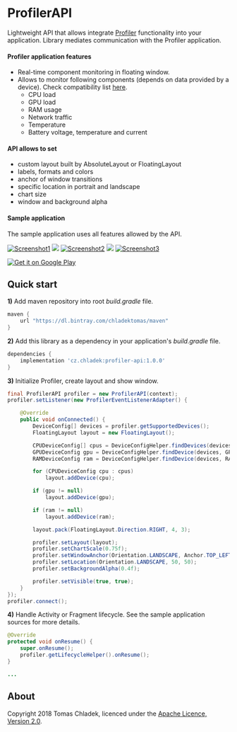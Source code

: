 # ProfilerAPI

Lightweight API that allows integrate [Profiler](https://play.google.com/store/apps/details?id=cz.chladek.profiler) functionality into your application. Library mediates communication with the Profiler application.

#### Profiler application features
* Real-time component monitoring in floating window.
* Allows to monitor following components (depends on data provided by a device). Check compatibility list [here](https://profiler.chladektomas.eu/app/devices).
    * CPU load
    * GPU load
    * RAM usage
    * Network traffic
    * Temperature
    * Battery voltage, temperature and current

#### API allows to set
* custom layout built by AbsoluteLayout or FloatingLayout
* labels, formats and colors
* anchor of window transitions
* specific location in portrait and landscape
* chart size
* window and background alpha

#### Sample application

The sample application uses all features allowed by the API.

[![Screenshot1](http://postimg.cz/images/xWMNt.png)](http://postimg.cz/images/xWj64.png) ![](http://postimg.cz/images/xWv2B.png) [![Screenshot2](http://postimg.cz/images/xWSPY.png)](http://postimg.cz/images/xWqdJ.png) ![](http://postimg.cz/images/xWv2B.png) [![Screenshot3](http://postimg.cz/images/xWiQa.png)](http://postimg.cz/images/xWaKi.png)

[![Get it on Google Play](http://www.postimg.cz/images/xW3yA.png)](https://play.google.com/store/apps/details?id=cz.chladek.profiler.api.example)

## Quick start

**1)** Add maven repository into root *build.gradle* file.

```gradle
maven {
    url "https://dl.bintray.com/chladektomas/maven"
}
```

**2)** Add this library as a dependency in your application's *build.gradle* file.

```gradle
dependencies {
    implementation 'cz.chladek:profiler-api:1.0.0'
}
```

**3)** Initialize Profiler, create layout and show window.

```java
final ProfilerAPI profiler = new ProfilerAPI(context);
profiler.setListener(new ProfilerEventListenerAdapter() {

    @Override
    public void onConnected() {
        DeviceConfig[] devices = profiler.getSupportedDevices();
        FloatingLayout layout = new FloatingLayout();

        CPUDeviceConfig[] cpus = DeviceConfigHelper.findDevices(devices, CPUDeviceConfig.class);
        GPUDeviceConfig gpu = DeviceConfigHelper.findDevice(devices, GPUDeviceConfig.class);
        RAMDeviceConfig ram = DeviceConfigHelper.findDevice(devices, RAMDeviceConfig.class);

        for (CPUDeviceConfig cpu : cpus)
            layout.addDevice(cpu);

        if (gpu != null)
            layout.addDevice(gpu);

        if (ram != null)
            layout.addDevice(ram);

        layout.pack(FloatingLayout.Direction.RIGHT, 4, 3);

        profiler.setLayout(layout);
        profiler.setChartScale(0.75f);
        profiler.setWindowAnchor(Orientation.LANDSCAPE, Anchor.TOP_LEFT);
        profiler.setLocation(Orientation.LANDSCAPE, 50, 50);
        profiler.setBackgroundAlpha(0.4f);

        profiler.setVisible(true, true);
    }
});
profiler.connect();
```

**4)** Handle Activity or Fragment lifecycle. See the sample application sources for more details.

```java
@Override
protected void onResume() {
    super.onResume();
    profiler.getLifecycleHelper().onResume();
}

...
```

## About

Copyright 2018 Tomas Chladek, licenced under the [Apache Licence, Version 2.0](LICENCE.txt).